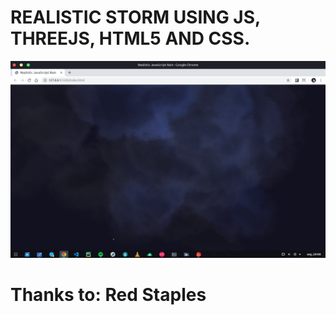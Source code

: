# REALISTIC STORM USING JS, THREEJS, HTML5 AND CSS.
<img src="preview/02.png">



# Thanks to: Red Staples
